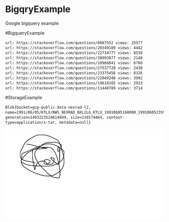 

# BigqryExample
Google bigquery example

#BigqueryExample
```
url: https://stackoverflow.com/questions/6607552 views: 25577
url: https://stackoverflow.com/questions/20349189 views: 4442
url: https://stackoverflow.com/questions/22734777 views: 8538
url: https://stackoverflow.com/questions/38993877 views: 2148
url: https://stackoverflow.com/questions/10966841 views: 6766
url: https://stackoverflow.com/questions/27537720 views: 2430
url: https://stackoverflow.com/questions/23375456 views: 8326
url: https://stackoverflow.com/questions/22049248 views: 3992
url: https://stackoverflow.com/questions/19618105 views: 2933
url: https://stackoverflow.com/questions/11448789 views: 3714
```

#StorageExample
```
Blob{bucket=gcp-public-data-nexrad-l2, name=1991/06/05/KTLX/NWS_NEXRAD_NXL2LG_KTLX_19910605160000_19910605235959.tar, generation=1493223524614949, size=130174464, content-type=application/x-tar, metadata=null}
```


![alt test](https://github.com/ymcjava/BigqryExample/blob/master/test.jpg)
